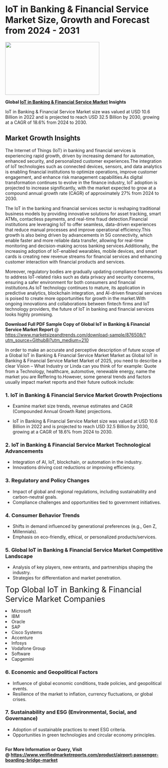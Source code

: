 <H1>IoT in Banking & Financial Service Market Size, Growth and Forecast from 2024 - 2031</H1><img class="aligncenter size-medium wp-image-584254" src="https://thirdeyenews.in/wp-content/uploads/2024/09/Global-Market-Research-300x168.jpeg" alt="" width="300" height="168" /><p><strong>Global&nbsp;<a href="https://www.marketsizeandtrends.com/download-sample/876508/?utm_source=Github8j?utm_medium=210">IoT in Banking & Financial Service Market</a> Insights</strong></p><p>IoT in Banking & Financial Service Market size was valued at USD 10.6 Billion in 2022 and is projected to reach USD 32.5 Billion by 2030, growing at a CAGR of 18.6% from 2024 to 2030.</p><p><h2>Market Growth Insights</h2> <p>The Internet of Things (IoT) in banking and financial services is experiencing rapid growth, driven by increasing demand for automation, enhanced security, and personalized customer experiences.The integration of IoT technologies such as connected devices, sensors, and data analytics is enabling financial institutions to optimize operations, improve customer engagement, and enhance risk management capabilities.As digital transformation continues to evolve in the finance industry, IoT adoption is projected to increase significantly, with the market expected to grow at a compound annual growth rate (CAGR) of approximately 27% from 2024 to 2030.</p> <p>The IoT in the banking and financial services sector is reshaping traditional business models by providing innovative solutions for asset tracking, smart ATMs, contactless payments, and real-time fraud detection.Financial institutions are leveraging IoT to offer seamless, data-driven experiences that reduce manual processes and improve operational efficiency.This growth is also being driven by advancements in 5G connectivity, which enable faster and more reliable data transfer, allowing for real-time monitoring and decision-making across banking services.Additionally, the increasing adoption of IoT-enabled wearables, mobile devices, and smart cards is creating new revenue streams for financial services and enhancing customer interaction with financial products and services.<p>Moreover, regulatory bodies are gradually updating compliance frameworks to address IoT-related risks such as data privacy and security concerns, ensuring a safer environment for both consumers and financial institutions.As IoT technology continues to mature, its application in predictive analytics, blockchain integration, and AI-driven financial services is poised to create more opportunities for growth in the market.With ongoing innovations and collaborations between fintech firms and IoT technology providers, the future of IoT in banking and financial services looks highly promising.</p> <p><span class=""><strong>Download Full PDF Sample Copy of Global IoT in Banking & Financial Service Market Report</strong> @ <a href="https://www.marketsizeandtrends.com/download-sample/876508/?utm_source=Github8j?utm_medium=210" target="_blank">https://www.marketsizeandtrends.com/download-sample/876508/?utm_source=Github8j?utm_medium=210</a></span></p><p>In order to make an accurate and perceptive description of future scope of a Global&nbsp;IoT in Banking & Financial Service Market Market as Global&nbsp;IoT in Banking & Financial Service Market Market of 2025, you need to describe a clear Vision &ndash; What Industry or Linda can you think of for example: Quote from a Technology, healthcare, automotive, renewable energy, name the market you are Reffering to.However, some general trends and factors usually impact market reports and their future outlook include:</p><h3>1.&nbsp;<strong>IoT in Banking & Financial Service Market Growth Projections</strong></h3><ul><li>Examine market size trends, revenue estimates and CAGR (Compounded Annual Growth Rate) projections.</li><li><p>IoT in Banking & Financial Service Market size was valued at USD 10.6 Billion in 2022 and is projected to reach USD 32.5 Billion by 2030, growing at a CAGR of 18.6% from 2024 to 2030.</p></li></ul><h3>2.&nbsp;<strong>IoT in Banking & Financial Service Market Technological Advancements</strong></h3><ul><li>Integration of AI, IoT, blockchain, or automation in the industry.</li><li>Innovations driving cost reductions or improving efficiency.</li></ul><h3>3.&nbsp;<strong>Regulatory and Policy Changes</strong></h3><ul><li>Impact of global and regional regulations, including sustainability and carbon-neutral goals.</li><li>Compliance challenges and opportunities tied to government initiatives.</li></ul><h3>4.&nbsp;<strong>Consumer Behavior Trends</strong></h3><ul><li>Shifts in demand influenced by generational preferences (e.g., Gen Z, Millennials).</li><li>Emphasis on eco-friendly, ethical, or personalized products/services.</li></ul><h3>5.&nbsp;<strong>Global IoT in Banking & Financial Service Market Competitive Landscape</strong></h3><ul><li>Analysis of key players, new entrants, and partnerships shaping the industry.</li><li>Strategies for differentiation and market penetration.</li></ul><p data-pm-slice="1 1 []"><span style="color: inherit; font-family: inherit; font-size: 25px;">Top Global IoT in Banking & Financial Service Market Companies</span></p><div class="" data-test-id=""><p><li>Microsoft</li><li> IBM</li><li> Oracle</li><li> SAP</li><li> Cisco Systems</li><li> Accenture</li><li> Infosys</li><li> Vodafone Group</li><li> Software</li><li> Capgemini</li></p></div><h3>6.&nbsp;<strong>Economic and Geopolitical Factors</strong></h3><ul><li>Influence of global economic conditions, trade policies, and geopolitical events.</li><li>Resilience of the market to inflation, currency fluctuations, or global crises.</li></ul><h3>7.&nbsp;<strong>Sustainability and ESG (Environmental, Social, and Governance)</strong></h3><ul><li>Adoption of sustainable practices to meet ESG criteria.</li><li>Opportunities in green technologies and circular economy principles.</li></ul><h2><strong style="font-size: 14px;">For More Information or Query, Visit @&nbsp;</strong><a style="background-color: #ffffff; font-size: 14px;" href="https://www.marketsizeandtrends.com/report/iot-in-banking-and-financial-service-market/" target="_blank">https://www.verifiedmarketreports.com/product/airport-passenger-boarding-bridge-market</a></h2>
